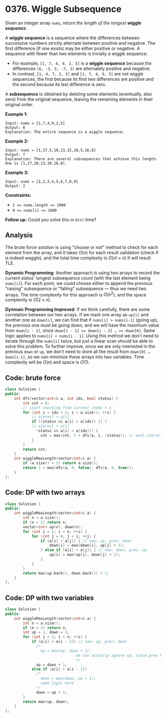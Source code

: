 # 0376. Wiggle Subsequence

Given an integer array `nums`, return *the length of the longest **wiggle sequence***.

A **wiggle sequence** is a sequence where the differences between successive numbers strictly alternate between positive and negative. The first difference (if one exists) may be either positive or negative. A sequence with fewer than two elements is trivially a wiggle sequence.

- For example, `[1, 7, 4, 9, 2, 5]` is a **wiggle sequence** because the differences `(6, -3, 5, -7, 3)` are alternately positive and negative.
- In contrast, `[1, 4, 7, 2, 5]` and `[1, 7, 4, 5, 5]` are not wiggle sequences, the first because its first two differences are positive and the second because its last difference is zero.

A **subsequence** is obtained by deleting some elements (eventually, also zero) from the original sequence, leaving the remaining elements in their original order.

 

**Example 1:**

```
Input: nums = [1,7,4,9,2,5]
Output: 6
Explanation: The entire sequence is a wiggle sequence.
```

**Example 2:**

```
Input: nums = [1,17,5,10,13,15,10,5,16,8]
Output: 7
Explanation: There are several subsequences that achieve this length. One is [1,17,10,13,10,16,8].
```

**Example 3:**

```
Input: nums = [1,2,3,4,5,6,7,8,9]
Output: 2
```

 

**Constraints:**

- `1 <= nums.length <= 1000`
- `0 <= nums[i] <= 1000`

 

**Follow up:** Could you solve this in `O(n)` time?

## Analysis

The brute force solution is using "choose or not" method to check for each element from the array, and it takes $O(n)$ for each result validation (check if is indeed waggle), and the total time complexity is $O(n! \times n)$ It will result TLE.

**Dynamic Programming**: Another approach is using two arrays to record the current status' longest subsequence count (with the last element being `nums[i]`). For each point, we could choose either to append the previous "raising" subsequence or "falling" subsequence — thus we need two arrays. The time complexity for this approach is $O(n^2)$, and the space complexity is $O(2 \times n)$. 

**Dynmaic Programming Improved**: If we think carefully, there are some correlation between our two arrays. If we mark one array as `up[i]` and another one as `down[i]`, we can find that if `nums[i] > nums[i-1]` (going up), the previous one must be going down, and we will have the maximum value from `down[i - 1]`, since `down[i - 1] >= down[i - 2] … >= down[0]`. Same logic applies to `nums[i] < nums[i - 1]`. Using this method we don't need to iterate through the `nums[i]` twice, but just a linear scan should be able to solve this problem. To further improve, since we are only interested in the previous `down` or `up`, we don't need to store all the result from `down[0] …  down[i-1]`, so we can minimize these arrays into two variables. Time complexity will be $O(n)$ and space is $O(1)$.

## Code: brute force

```c++
class Solution {
public:
    int dfs(vector<int>& a, int idx, bool status) {
        int cnt = 0;
      	// start checking from current index + 1
        for (int i = idx + 1; i < a.size(); ++i) {
          	// a[prev] < a[i]
            if ((status && a[i] > a[idx]) || (
            // a[prev] > a[i]
              !status && a[i] < a[idx])) {              
                cnt = max(cnt, 1 + dfs(a, i, !status)); // each iteration will change the direction
            }
        }
        return cnt;
    }
    int wiggleMaxLength(vector<int>& a) {
        if (a.size() < 2) return a.size();
        return 1 + max(dfs(a, 0, false), dfs(a, 0, true));
    }
};
```

## Code: DP with two arrays

```c++
class Solution {
public:
    int wiggleMaxLength(vector<int>& a) {
        int n = a.size();
        if (n < 2) return n;
        vector<int> up(n), down(n);
        for (int i = 1; i < n; ++i) {
            for (int j = 0; j < i; ++j) {
                if (a[i] < a[j]) { // now: up, prev: down
                    down[i] = max(down[i], up[j] + 1);
                } else if (a[i] > a[j]) { // now: down, prev: up
                    up[i] = max(up[i], down[j] + 1);
                }
            }
        }
        return max(up.back(), down.back()) + 1;
    }
};
```

## Code: DP with two variables

```c++
class Solution {
public:
    int wiggleMaxLength(vector<int>& a) {
        int n = a.size();
        if (n < 2) return n;
        int up = 1, down = 1;
        for (int i = 1; i < n; ++i) {
            if (a[i] < a[i - 1]) // now: up, prev: down
              /*
                up = max(up, down + 1);
								we can acutally ignore up, since prev has to be down and if we don't choose, our down variable isn't changed
								*/
              up = down + 1;
            else if (a[i] > a[i - 1])
              /*
                down = max(down, up + 1);
                same logic here
              */
              down = up + 1;
        }
        return max(up, down);
    }
};
```